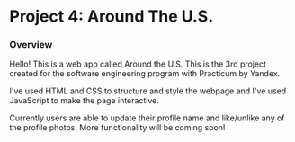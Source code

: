 # Project 4: Around The U.S.

### Overview
Hello! This is a web app called Around the U.S.
This is the 3rd project created for the software engineering program with Practicum by Yandex.

I've used HTML and CSS to structure and style the webpage and I've used JavaScript to make the page interactive.

Currently users are able to update their profile name and like/unlike any of the profile photos. More functionality will be coming soon!





